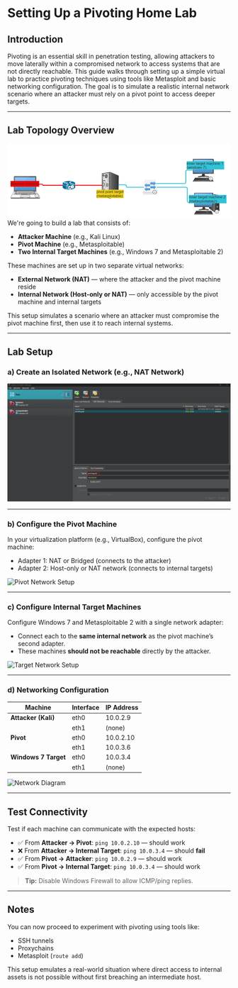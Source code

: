 # Setting Up a Pivoting Home Lab

## Introduction

Pivoting is an essential skill in penetration testing, allowing attackers to move laterally within a compromised network to access systems that are not directly reachable. This guide walks through setting up a simple virtual lab to practice pivoting techniques using tools like Metasploit and basic networking configuration. The goal is to simulate a realistic internal network scenario where an attacker must rely on a pivot point to access deeper targets.

---

## Lab Topology Overview
![Pivot Network Setup](topology.png)
We're going to build a lab that consists of:

- **Attacker Machine** (e.g., Kali Linux)
- **Pivot Machine** (e.g., Metasploitable)
- **Two Internal Target Machines** (e.g., Windows 7 and Metasploitable 2)

These machines are set up in two separate virtual networks:

- **External Network (NAT)** — where the attacker and the pivot machine reside
- **Internal Network (Host-only or NAT)** — only accessible by the pivot machine and internal targets

This setup simulates a scenario where an attacker must compromise the pivot machine first, then use it to reach internal systems.

---

## Lab Setup

### a) Create an Isolated Network (e.g., NAT Network)

![Create NAT Network](network_creation.png)

---

### b) Configure the Pivot Machine

In your virtualization platform (e.g., VirtualBox), configure the pivot machine:

- Adapter 1: NAT or Bridged (connects to the attacker)
- Adapter 2: Host-only or NAT network (connects to internal targets)

![Pivot Network Setup](images/pivot_machine_network.png)

---

### c) Configure Internal Target Machines

Configure Windows 7 and Metasploitable 2 with a single network adapter:

- Connect each to the **same internal network** as the pivot machine’s second adapter.
- These machines **should not be reachable** directly by the attacker.

![Target Network Setup](images/internal_targets_network.png)

---

### d) Networking Configuration

| Machine              | Interface | IP Address   |
|----------------------|-----------|--------------|
| **Attacker (Kali)**  | eth0      | 10.0.2.9     |
|                      | eth1      | (none)       |
| **Pivot**            | eth0      | 10.0.2.10    |
|                      | eth1      | 10.0.3.6     |
| **Windows 7 Target** | eth0      | 10.0.3.4     |
|                      | eth1      | (none)       |

![Network Diagram](images/network_diagram.png)

---

## Test Connectivity

Test if each machine can communicate with the expected hosts:

- ✅ From **Attacker → Pivot**: `ping 10.0.2.10` — should work
- ❌ From **Attacker → Internal Target**: `ping 10.0.3.4` — should **fail**
- ✅ From **Pivot → Attacker**: `ping 10.0.2.9` — should work
- ✅ From **Pivot → Internal Target**: `ping 10.0.3.4` — should work

> **Tip:** Disable Windows Firewall to allow ICMP/ping replies.

---

## Notes

You can now proceed to experiment with pivoting using tools like:
- SSH tunnels
- Proxychains
- Metasploit (`route add`)

This setup emulates a real-world situation where direct access to internal assets is not possible without first breaching an intermediate host.
